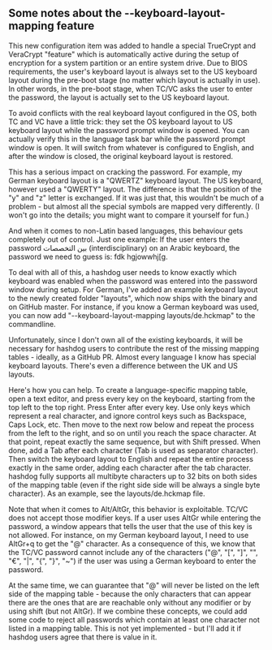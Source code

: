 ## Some notes about the --keyboard-layout-mapping feature ##

This new configuration item was added to handle a special TrueCrypt and VeraCrypt "feature" which is automatically active during the setup of encryption for a system partition or an entire system drive. Due to BIOS requirements, the user's keyboard layout is always set to the US keyboard layout during the pre-boot stage (no matter which layout is actually in use). In other words, in the pre-boot stage, when TC/VC asks the user to enter the password, the layout is actually set to the US keyboard layout.

To avoid conflicts with the real keyboard layout configured in the OS, both TC and VC have a little trick: they set the OS keyboard layout to US keyboard layout while the password prompt window is opened. You can actually verify this in the language task bar while the password prompt window is open. It will switch from whatever is configured to English, and after the window is closed, the original keyboard layout is restored.

This has a serious impact on cracking the password. For example, my German keyboard layout is a "QWERTZ" keyboard layout. The US keyboard, however used a "QWERTY" layout. The difference is that the position of the "y" and "z" letter is exchanged. If it was just that, this wouldn't be much of a problem - but almost all the special symbols are mapped very differently. (I won't go into the details; you might want to compare it yourself for fun.)

And when it comes to non-Latin based languages, this behaviour gets completely out of control. Just one example: If the user enters the password بين التخصصات (interdisciplinary) on an Arabic keyboard, the password we need to guess is: fdk hgjowwhj[g.

To deal with all of this, a hashdog user needs to know exactly which keyboard was enabled when the password was entered into the password window during setup. For German, I've added an example keyboard layout to the newly created folder "layouts", which now ships with the binary and on GitHub master. For instance, if you know a German keyboard was used, you can now add "--keyboard-layout-mapping layouts/de.hckmap" to the commandline.

Unfortunately, since I don't own all of the existing keyboards, it will be necessary for hashdog users to contribute the rest of the missing mapping tables - ideally, as a GitHub PR. Almost every language I know has special keyboard layouts. There's even a difference between the UK and US layouts.

Here's how you can help. To create a language-specific mapping table, open a text editor, and press every key on the keyboard, starting from the top left to the top right. Press Enter after every key. Use only keys which represent a real character, and ignore control keys such as Backspace, Caps Lock, etc. Then move to the next row below and repeat the process from the left to the right, and so on until you reach the space character. At that point, repeat exactly the same sequence, but with Shift pressed. When done, add a Tab after each character (Tab is used as separator character). Then switch the keyboard layout to English and repeat the entire process exactly in the same order, adding each character after the tab character. hashdog fully supports all multibyte characters up to 32 bits on both sides of the mapping table (even if the right side side will be always a single byte character). As an example, see the layouts/de.hckmap file.

Note that when it comes to Alt/AltGr, this behavior is exploitable. TC/VC does not accept those modifier keys. If a user uses AltGr while entering the password, a window appears that tells the user that the use of this key is not allowed. For instance, on my German keyboard layout, I need to use AltGr+q to get the "@" character. As a consequence of this, we know that the TC/VC password cannot include any of the characters ("@", "[", "]", "\", "€", "|", "{", "}", "~") if the user was using a German keyboard to enter the password.

At the same time, we can guarantee that "@" will never be listed on the left side of the mapping table - because the only characters that can appear there are the ones that are are reachable only without any modifier or by using shift (but not AltGr). If we combine these concepts, we could add some code to reject all passwords which contain at least one character not listed in a mapping table. This is not yet implemented - but I'll add it if hashdog users agree that there is value in it.
